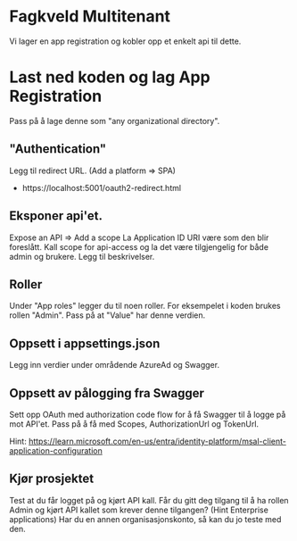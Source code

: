 # Fagkveld Multitenant

Vi lager en app registration og kobler opp et enkelt api til dette.

# Last ned koden og lag App Registration

Pass på å lage denne som "any organizational directory".

## "Authentication"

Legg til redirect URL. (Add a platform => SPA)

- https://localhost:5001/oauth2-redirect.html

## Eksponer api'et.

Expose an API => Add a scope
La Application ID URI være som den blir foreslått.
Kall scope for api-access og la det være tilgjengelig for både admin og brukere.
Legg til beskrivelser.

## Roller

Under "App roles" legger du til noen roller.
For eksempelet i koden brukes rollen "Admin". Pass på at "Value" har denne verdien.

## Oppsett i appsettings.json

Legg inn verdier under områdende AzureAd og Swagger.

## Oppsett av pålogging fra Swagger

Sett opp OAuth med authorization code flow for å få Swagger til å logge på mot API'et.
Pass på å få med Scopes, AuthorizationUrl og TokenUrl.

Hint: https://learn.microsoft.com/en-us/entra/identity-platform/msal-client-application-configuration

## Kjør prosjektet

Test at du får logget på og kjørt API kall.
Får du gitt deg tilgang til å ha rollen Admin og kjørt API kallet som krever denne tilgangen? (Hint Enterprise applications)
Har du en annen organisasjonskonto, så kan du jo teste med den.
